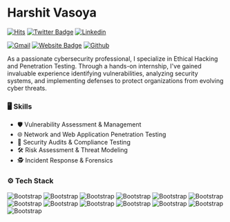 # Harshit Vasoya

[![Hits](https://hits.seeyoufarm.com/api/count/incr/badge.svg?url=https%3A%2F%2Fgithub.com%2Fharshitvasoya%2Fharshitvasoya&count_bg=%2379C83D&title_bg=%23555555&icon=&icon_color=%23E7E7E7&title=Profile+Views&edge_flat=false)](https://hits.seeyoufarm.com)
[![Twitter Badge](https://img.shields.io/badge/-Twitter-1da1f2?labelColor=1da1f2&logo=twitter&logoColor=white&link=https://twitter.com/https://x.com/Nullhexor)](https://twitter.com/https://x.com/Nullhexor)
[![Linkedin](https://img.shields.io/badge/-LinkedIn-blue?style=flat&logo=Linkedin&logoColor=white)](https://www.linkedin.com/in/https://in.linkedin.com/in/harshit-vasoya/)

[![Gmail](https://img.shields.io/badge/-Gmail-c14438?style=flat&logo=Gmail&logoColor=white)](mailto:harshitvasoya161718@gmail.com)
[![Website Badge](https://img.shields.io/badge/-Website-c14438?style=flat&logo=Google-Chrome&logoColor=white&link=https://github.com/harshitvasoya)](https://github.com/harshitvasoya)
[![Github](https://img.shields.io/github/followers/harshitvasoya?label=Follow&style=social)](https://github.com/harshitvasoya)

As a passionate cybersecurity professional, I specialize in Ethical Hacking and Penetration Testing. Through a hands-on internship, I've gained invaluable experience identifying vulnerabilities, analyzing security systems, and implementing defenses to protect organizations from evolving cyber threats.



### 🖥 Skills

- 🛡️ Vulnerability Assessment & Management
- 🌐 Network and Web Application Penetration Testing
- 📝 Security Audits & Compliance Testing
- 🛠️ Risk Assessment & Threat Modeling
- 🕵️ Incident Response & Forensics
### ⚙️ Tech Stack

![Bootstrap](https://img.shields.io/badge/-kali%20linux-05122A?style=plastic&logo=kali-linux&color=4c4848) ![Bootstrap](https://img.shields.io/badge/-Burpsuite-05122A?style=plastic&logo=Burpsuite&color=4c4848) ![Bootstrap](https://img.shields.io/badge/-Nmap-05122A?style=plastic&logo=Nmap&color=4c4848) ![Bootstrap](https://img.shields.io/badge/-wireshark-05122A?style=plastic&logo=wireshark&color=4c4848) ![Bootstrap](https://img.shields.io/badge/-Metasploit-05122A?style=plastic&logo=Metasploit&color=4c4848) ![Bootstrap](https://img.shields.io/badge/-Metasploitable%20-05122A?style=plastic&logo=Metasploitable&color=4c4848) ![Bootstrap](https://img.shields.io/badge/-Qradare-05122A?style=plastic&logo=Qradare&color=4c4848) ![Bootstrap](https://img.shields.io/badge/-Codesonar-05122A?style=plastic&logo=Codesonar&color=4c4848) ![Bootstrap](https://img.shields.io/badge/-Coverity-05122A?style=plastic&logo=Coverity&color=4c4848) ![Bootstrap](https://img.shields.io/badge/-Snyk-05122A?style=plastic&logo=Snyk&color=4c4848) ![Bootstrap](https://img.shields.io/badge/-DBdat-05122A?style=plastic&logo=DBdat&color=4c4848) ![Bootstrap](https://img.shields.io/badge/-42crunch-05122A?style=plastic&logo=42crunch&color=4c4848) ![Bootstrap](https://img.shields.io/badge/-Nessus-05122A?style=plastic&logo=Nessus&color=4c4848)

